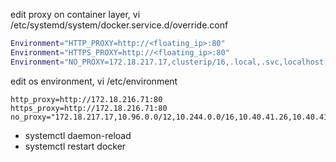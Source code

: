 
edit proxy on container layer,
vi /etc/systemd/system/docker.service.d/override.conf
```bash
Environment="HTTP_PROXY=http://<floating_ip>:80"
Environment="HTTPS_PROXY=http://<floating_ip>:80"
Environment="NO_PROXY=172.18.217.17,clusterip/16,.local,.svc,localhost,.domain.co.id,.io,k8s-haproxy,k8s-registry,k8s-master-01,k8s-master-02,k8s-master-03,k8s-worker-01,k8s-worker-02,k8s-worker-03"
```

edit os environment, 
vi /etc/environment
```
http_proxy=http://172.18.216.71:80
https_proxy=http://172.18.216.71:80
no_proxy="172.18.217.17,10.96.0.0/12,10.244.0.0/16,10.40.41.26,10.40.41.16,10.40.41.159,10.40.41.214,10.40.41.53,10.40.41.87,10.40.41.201,10.40.41.132,.local,.svc,localhost,.bri.co.id"
```

- systemctl daemon-reload
- systemctl restart docker
